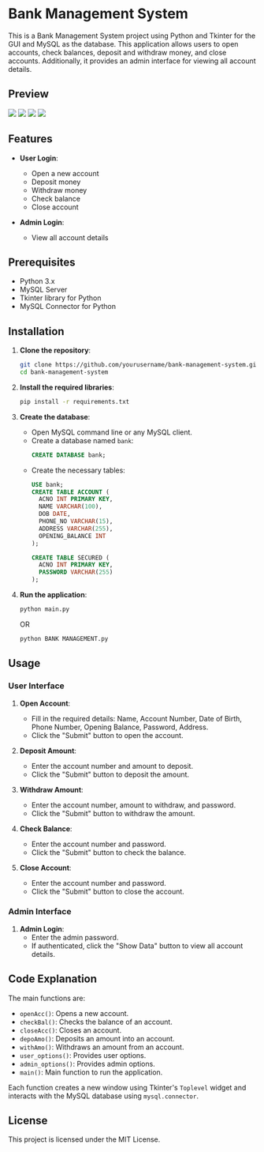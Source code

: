 # Bank Management System

This is a Bank Management System project using Python and Tkinter for the GUI and MySQL as the database. This application allows users to open accounts, check balances, deposit and withdraw money, and close accounts. Additionally, it provides an admin interface for viewing all account details.

## Preview
![](https://github.com/2003HARSH/Bank-Management-System-using-Python-and-MySql/blob/main/docs/static/1.jpg)
![](https://github.com/2003HARSH/Bank-Management-System-using-Python-and-MySql/blob/main/docs/static/2.jpg)
![](https://github.com/2003HARSH/Bank-Management-System-using-Python-and-MySql/blob/main/docs/static/3.jpg)
![](https://github.com/2003HARSH/Bank-Management-System-using-Python-and-MySql/blob/main/docs/static/4.jpg)

## Features

- **User Login**:
  - Open a new account
  - Deposit money
  - Withdraw money
  - Check balance
  - Close account

- **Admin Login**:
  - View all account details

## Prerequisites

- Python 3.x
- MySQL Server
- Tkinter library for Python
- MySQL Connector for Python

## Installation

1. **Clone the repository**:
   ```bash
   git clone https://github.com/yourusername/bank-management-system.git
   cd bank-management-system
   ```

2. **Install the required libraries**:
   ```bash
   pip install -r requirements.txt
   ```

3. **Create the database**:
   - Open MySQL command line or any MySQL client.
   - Create a database named `bank`:
     ```sql
     CREATE DATABASE bank;
     ```
   - Create the necessary tables:
     ```sql
     USE bank;
     CREATE TABLE ACCOUNT (
       ACNO INT PRIMARY KEY,
       NAME VARCHAR(100),
       DOB DATE,
       PHONE_NO VARCHAR(15),
       ADDRESS VARCHAR(255),
       OPENING_BALANCE INT
     );

     CREATE TABLE SECURED (
       ACNO INT PRIMARY KEY,
       PASSWORD VARCHAR(255)
     );
     ```

4. **Run the application**:
   ```bash
   python main.py
   ```
   OR
   ```bash
   python BANK MANAGEMENT.py
   ```

## Usage

### User Interface

1. **Open Account**:
   - Fill in the required details: Name, Account Number, Date of Birth, Phone Number, Opening Balance, Password, Address.
   - Click the "Submit" button to open the account.

2. **Deposit Amount**:
   - Enter the account number and amount to deposit.
   - Click the "Submit" button to deposit the amount.

3. **Withdraw Amount**:
   - Enter the account number, amount to withdraw, and password.
   - Click the "Submit" button to withdraw the amount.

4. **Check Balance**:
   - Enter the account number and password.
   - Click the "Submit" button to check the balance.

5. **Close Account**:
   - Enter the account number and password.
   - Click the "Submit" button to close the account.

### Admin Interface

1. **Admin Login**:
   - Enter the admin password.
   - If authenticated, click the "Show Data" button to view all account details.

## Code Explanation

The main functions are:

- `openAcc()`: Opens a new account.
- `checkBal()`: Checks the balance of an account.
- `closeAcc()`: Closes an account.
- `depoAmo()`: Deposits an amount into an account.
- `withAmo()`: Withdraws an amount from an account.
- `user_options()`: Provides user options.
- `admin_options()`: Provides admin options.
- `main()`: Main function to run the application.

Each function creates a new window using Tkinter's `Toplevel` widget and interacts with the MySQL database using `mysql.connector`.

## License

This project is licensed under the MIT License.
